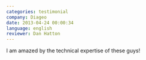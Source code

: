 ```yaml
---
categories: testimonial
company: Diageo
date: 2013-04-24 00:00:34
language: english
reviewer: Dan Hatton
---
```


I am amazed by the technical expertise of these guys!